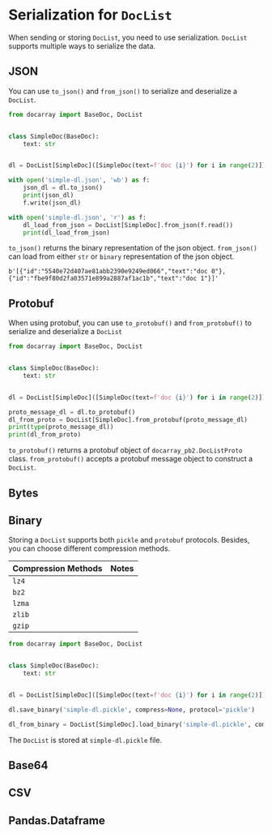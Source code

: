 # Serialization for `DocList`
When sending or storing `DocList`, you need to use serialization. `DocList` supports multiple ways to serialize the data.

## JSON
You can use `to_json()` and `from_json()` to serialize and deserialize a `DocList`.

```python
from docarray import BaseDoc, DocList


class SimpleDoc(BaseDoc):
    text: str


dl = DocList[SimpleDoc]([SimpleDoc(text=f'doc {i}') for i in range(2)])

with open('simple-dl.json', 'wb') as f:
    json_dl = dl.to_json()
    print(json_dl)
    f.write(json_dl)

with open('simple-dl.json', 'r') as f:
    dl_load_from_json = DocList[SimpleDoc].from_json(f.read())
    print(dl_load_from_json)
```

`to_json()` returns the binary representation of the json object. `from_json()` can load from either `str` or `binary` representation of the json object.

```output
b'[{"id":"5540e72d407ae81abb2390e9249ed066","text":"doc 0"},{"id":"fbe9f80d2fa03571e899a2887af1ac1b","text":"doc 1"}]'
```

## Protobuf
When using protobuf, you can use `to_protobuf()` and `from_protobuf()` to serialize and deserialize a `DocList`

```python
from docarray import BaseDoc, DocList


class SimpleDoc(BaseDoc):
    text: str


dl = DocList[SimpleDoc]([SimpleDoc(text=f'doc {i}') for i in range(2)])

proto_message_dl = dl.to_protobuf()
dl_from_proto = DocList[SimpleDoc].from_protobuf(proto_message_dl)
print(type(proto_message_dl))
print(dl_from_proto)
```

`to_protobuf()` returns a protobuf object of `docarray_pb2.DocListProto` class. `from_protobuf()` accepts a protobuf message object to construct a `DocList`.


## Bytes


## Binary
Storing a `DocList` supports both `pickle` and `protobuf` protocols. Besides, you can choose different compression methods.


| Compression Methods | Notes |
| --- |-------|
| `lz4` |       |
| `bz2` |       |
| `lzma` |       |
| `zlib` |       |
| `gzip` |       |

```python
from docarray import BaseDoc, DocList


class SimpleDoc(BaseDoc):
    text: str


dl = DocList[SimpleDoc]([SimpleDoc(text=f'doc {i}') for i in range(2)])

dl.save_binary('simple-dl.pickle', compress=None, protocol='pickle')

dl_from_binary = DocList[SimpleDoc].load_binary('simple-dl.pickle', compress=None, protocol='pickle')
```

The `DocList` is stored at `simple-dl.pickle` file.


## Base64


## CSV


## Pandas.Dataframe